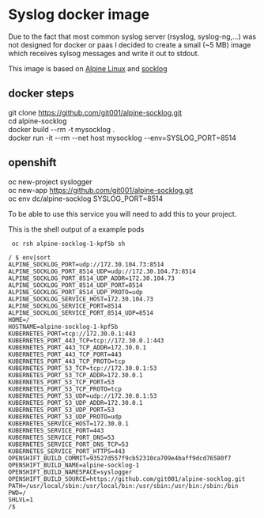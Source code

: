 # Syslog docker image

Due to the fact that most common syslog server (rsyslog, syslog-ng,...) was not designed for docker or paas I decided to create a small (~5 MB) image which receives sylsog messages and write it out to stdout.

This image is based on [Alpine Linux][ac11addb] and [socklog][022939b2]

  [ac11addb]: https://www.alpinelinux.org/ "Alpine Linux"
  [022939b2]: http://smarden.org/socklog/socklog.8.html "socklog"

## docker steps

git clone https://github.com/git001/alpine-socklog.git  
cd alpine-socklog  
docker build --rm -t mysocklog .  
docker run -it --rm --net host mysocklog --env=SYSLOG_PORT=8514  

## openshift

oc new-project syslogger  
oc new-app https://github.com/git001/alpine-socklog.git  
oc env dc/alpine-socklog SYSLOG_PORT=8514

To be able to use this service you will need to add this to your project.

This is the shell output of a example pods

``` oc rsh alpine-socklog-1-kpf5b sh```

```
/ $ env|sort
ALPINE_SOCKLOG_PORT=udp://172.30.104.73:8514
ALPINE_SOCKLOG_PORT_8514_UDP=udp://172.30.104.73:8514
ALPINE_SOCKLOG_PORT_8514_UDP_ADDR=172.30.104.73
ALPINE_SOCKLOG_PORT_8514_UDP_PORT=8514
ALPINE_SOCKLOG_PORT_8514_UDP_PROTO=udp
ALPINE_SOCKLOG_SERVICE_HOST=172.30.104.73
ALPINE_SOCKLOG_SERVICE_PORT=8514
ALPINE_SOCKLOG_SERVICE_PORT_8514_UDP=8514
HOME=/
HOSTNAME=alpine-socklog-1-kpf5b
KUBERNETES_PORT=tcp://172.30.0.1:443
KUBERNETES_PORT_443_TCP=tcp://172.30.0.1:443
KUBERNETES_PORT_443_TCP_ADDR=172.30.0.1
KUBERNETES_PORT_443_TCP_PORT=443
KUBERNETES_PORT_443_TCP_PROTO=tcp
KUBERNETES_PORT_53_TCP=tcp://172.30.0.1:53
KUBERNETES_PORT_53_TCP_ADDR=172.30.0.1
KUBERNETES_PORT_53_TCP_PORT=53
KUBERNETES_PORT_53_TCP_PROTO=tcp
KUBERNETES_PORT_53_UDP=udp://172.30.0.1:53
KUBERNETES_PORT_53_UDP_ADDR=172.30.0.1
KUBERNETES_PORT_53_UDP_PORT=53
KUBERNETES_PORT_53_UDP_PROTO=udp
KUBERNETES_SERVICE_HOST=172.30.0.1
KUBERNETES_SERVICE_PORT=443
KUBERNETES_SERVICE_PORT_DNS=53
KUBERNETES_SERVICE_PORT_DNS_TCP=53
KUBERNETES_SERVICE_PORT_HTTPS=443
OPENSHIFT_BUILD_COMMIT=93527d557f9cb52310ca709e4baff9dcd76580f7
OPENSHIFT_BUILD_NAME=alpine-socklog-1
OPENSHIFT_BUILD_NAMESPACE=syslogger
OPENSHIFT_BUILD_SOURCE=https://github.com/git001/alpine-socklog.git
PATH=/usr/local/sbin:/usr/local/bin:/usr/sbin:/usr/bin:/sbin:/bin
PWD=/
SHLVL=1
/$
```
